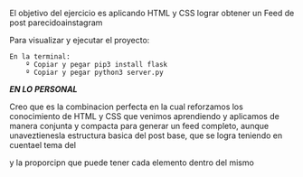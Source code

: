 El objetivo del ejercicio es aplicando HTML y CSS lograr obtener un Feed de post parecidoainstagram


Para visualizar y ejecutar el proyecto:

    En la terminal:
        º Copiar y pegar pip3 install flask
        º Copiar y pegar python3 server.py

***EN LO PERSONAL***

Creo que es la combinacion perfecta en la cual reforzamos los conocimiento de HTML y CSS que venimos aprendiendo y aplicamos de manera conjunta y compacta para generar un feed completo, aunque unaveztienesla estructura basica del post base, que se logra teniendo en cuentael tema del <div> y la proporcipn que puede tener cada elemento dentro del mismo 


